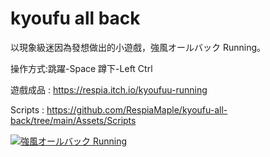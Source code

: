 # kyoufu all back

以現象級迷因為發想做出的小遊戲，強風オールバック Running。


操作方式:跳躍-Space  蹲下-Left Ctrl

遊戲成品 : https://respia.itch.io/kyoufuu-running

Scripts : https://github.com/RespiaMaple/kyoufu-all-back/tree/main/Assets/Scripts

[![強風オールバック Running](https://res.cloudinary.com/marcomontalbano/image/upload/v1687764620/video_to_markdown/images/youtube--s5YFOyBBmQU-c05b58ac6eb4c4700831b2b3070cd403.jpg)](https://www.youtube.com/watch?v=s5YFOyBBmQU&ab_channel=%E7%9A%AE%E4%BA%9E "強風オールバック Running")


